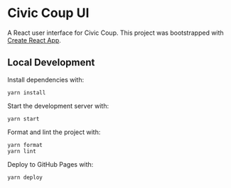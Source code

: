 # Civic Coup UI

A React user interface for Civic Coup. This project was bootstrapped with [Create React App](https://github.com/facebook/create-react-app).

## Local Development

Install dependencies with:

```
yarn install
```

Start the development server with:

```
yarn start
```

Format and lint the project with:

```
yarn format
yarn lint
```

Deploy to GitHub Pages with:

```
yarn deploy
```

